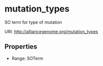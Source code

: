 # mutation_types

SO term for type of mutation

URI: http://alliancegenome.org/mutation_types



<!-- no inheritance hierarchy -->


## Properties

 * Range: SOTerm


